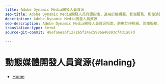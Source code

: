 ```yaml
---
title: Adobe Dynamic Media開發人員資源
seo-title: Adobe Dynamic Media開發人員資源指南，適用於檢視器、影像服務、影像演算和影像製作
description: Adobe Dynamic Media開發人員資源
seo-description: Adobe Dynamic Media開發人員資源指南，適用於檢視器、影像服務、影像演算和影像製作
translation-type: tm+mt
source-git-commit: 48efa6eabf127265f24ec5986a46893cf431a07d

---
```



# 動態媒體開發人員資源{#landing}

+ [Home](/help/landing/home.md)

<!--This TOC may not be necessary. Not sure, so leaving it in.
+ [Viewers Reference Guide](/help/aem-viewers-ref/home.md)
+ [IS/IR API](/help/aem-is-ir-api/home.md)
+ [IPS API](/help/aem-ips-api/c-overview.md)
+ [Image Authoring](/help/aem-ia/aem-ia-home.md)
+ Vignette Automation Module for Python{#vignette}
  + [Vignette Automation Module for Python](/help/vignette-automation-module-for-python/c-vampyhome.md)
+ [Dynamic Media Classic Release Notes](/help/s7-release-notes/home.md)
-->
